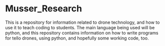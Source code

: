 # Musser_Research

This is a repository for information related to drone technology, and how to use it to teach coding to students. The main language being used will be python, and this repository contains information on how to write programs for tello drones, using python, and hopefully some working code, too.
